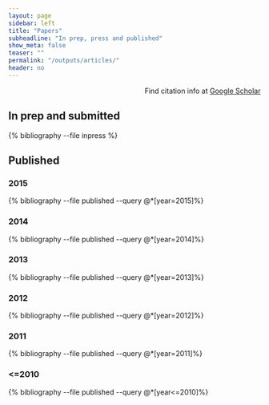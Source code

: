 ```yaml
---
layout: page
sidebar: left
title: "Papers"
subheadline: "In prep, press and published"
show_meta: false
teaser: ""
permalink: "/outputs/articles/"
header: no
---
```

<!--...and learn at the same time.-->

<p align="right">Find citation info at <a href="https://scholar.google.co.uk/citations?hl=en&user=lb6i-2EAAAAJ">Google Scholar</a></p>

## In prep and submitted

{% bibliography --file inpress %}

## Published

### 2015
{% bibliography --file published --query @*[year=2015]%}

### 2014
{% bibliography --file published --query @*[year=2014]%}

### 2013
{% bibliography --file published --query @*[year=2013]%}

### 2012
{% bibliography --file published --query @*[year=2012]%}

### 2011
{% bibliography --file published --query @*[year=2011]%}

### <=2010
{% bibliography --file published --query @*[year<=2010]%}
